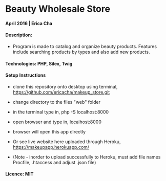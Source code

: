 # Beauty Wholesale Store
#### April 2016 | Erica Cha
#### Description:
- Program is made to catalog and organize beauty products. Features include searching products by types and also add new products.

#### Technologies: PHP, Silex, Twig

#### Setup Instructions

- clone this repository onto desktop using terminal, https://github.com/ericacha/makeup_store.git
- change directory to the files "web" folder
- in the terminal type in,  php -S localhost:8000
- open browser and type in, localhost:8000
- browser will open this app directly

- Or see live website here uploaded through Heroku, https://makeupapp.herokuapp.com/
- (Note - inorder to upload successfully to Heroku, must add file names Procfile, .htaccess and adjust .json file)

#### Licence: MIT
